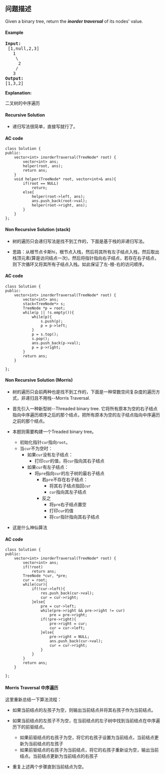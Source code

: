 ## 问题描述

Given a binary tree, return the ***inorder traversal*** of its nodes' value.</br>

#### Example
<pre>
<strong>Input:</strong>
 [1,null,2,3]
   1
    \
     2
    /
   3
<strong>Output:</strong>
[1,3,2]
</pre>
__Explanation:__<br>

二叉树的中序遍历

#### Recursive Solution

* 递归写法很简单，直接写就行了。

#### AC code

```
class Solution {
public:
    vector<int> inorderTraversal(TreeNode* root) {
        vector<int> ans;
        helper(root, ans);
        return ans;
    }
    void helper(TreeNode* root, vector<int>& ans){
        if(root == NULL)
            return;
        else{
            helper(root->left, ans);
            ans.push_back(root->val);
            helper(root->right, ans);
        }
    }
};
```
#### Non Recursive Solution (stack)

* 树的遍历只会递归写法是找不到工作的，下面是基于栈的非递归写法。

* 思路：从根节点卡斯hi，根节点入栈，然后将其所有左子结点入栈，然后取出栈顶元素(算是访问结点一次)，然后将指针指向右子结点，若存在右子结点，则下次循环又将其所有子结点入栈。如此保证了左-根-右的访问顺序。

#### AC code

```
class Solution {
public:
    vector<int> inorderTraversal(TreeNode* root) {
        vector<int> ans;
        stack<TreeNode*> s;
        TreeNode *p = root;
        while(p || !s.empty()){
            while(p){
                s.push(p);
                p = p->left;
            }
            p = s.top();
            s.pop();
            ans.push_back(p->val);
            p = p->right;
        }
        return ans;
    }
    
};
```
#### Non Recursive Solution (Morris)

* 树的遍历只会前两种也是找不到工作的，下面是一种常数空间复杂度的遍历方式，非递归且不用栈--Morris Traversal.

* 首先引入一种新型树--Threaded binary tree. 它将所有原本为空的右子结点指向中序遍历顺序之后的那个结点，把所有原本为空的左子结点指向中序遍历之前的那个结点。

* 本题则需要构建一个Treaded binary tree。
  * 初始化指针<code>cur</code>指向<code>root</code>。
  * 当<code>cur</code>不为空时：
    * 如果<code>cur</code>没有左子结点：
      * 打印<code>cur</code>的值，将<code>cur</code>指向其右子结点
    * 如果<code>cur</code>有左子结点：
      * 将<code>pre</code>指向<code>cur</code>的左子树的最右子结点
        * 若<code>pre</code>不存在右子结点：
          * 将其右子结点指回<code>cur</code>
          * <code>cur</code>指向其左子结点
        * 反之
          * 将<code>pre</code>右子结点置空
          * 打印<code>cur</code>的值
          * 将<code>cur</code>指针指向其右子结点
* 这是什么神仙算法
#### AC code

```
class Solution {
public:
    vector<int> inorderTraversal(TreeNode* root) {
        vector<int> ans;
        if(!root)
            return ans;
        TreeNode *cur, *pre;
        cur = root;
        while(cur){
            if(!cur->left){
                res.push_back(cur->val);
                cur = cur->right;
            }else{
                pre = cur->left;
                while(pre->right && pre->right != cur)
                    pre = pre->right;
                if(!pre->right){
                    pre->right = cur;
                    cur = cur->left;
                }else{
                    pre->right = NULL;
                    ans.push_back(cur->val);
                    cur = cur->right;
                }
            }
        }
        return ans;
    }
    
};
```
#### Morris Traversal 中序遍历

这里重新总结一下算法流程：<br>

* 如果当前结点的左孩子为空，则输出当前结点并将其右孩子作为当前结点。

* 如果当前结点的左孩子不为空，在当前结点的左子树中找到当前结点在中序遍历下的前驱结点。
  * 如果前驱结点的右孩子为空，将它的右孩子设置为当前结点，当前结点更新为当前结点的左孩子
  * 如果前驱结点的右孩子为当前结点，将它的右孩子重新设为空，输出当前结点。当前结点更新为当前结点的右孩子

* 重复上述两个步骤直到当前结点为空。
